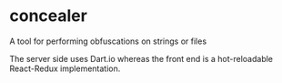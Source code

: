 # concealer
A tool for performing obfuscations on strings or files

The server side uses Dart.io whereas the front end is a hot-reloadable React-Redux implementation.
